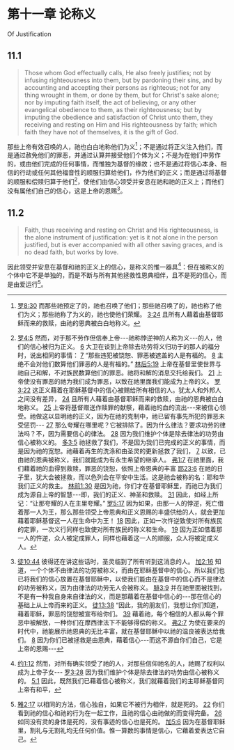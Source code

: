 # 第十一章 论称义

Of Justification

## 11.1

> Those whom God effectually calls, He also freely justifies; not by infusing righteousness into them, but by pardoning their sins, and by accounting and accepting their persons as righteous; not for any thing wrought in them, or done by them, but for Christ's sake alone; nor by imputing faith itself, the act of believing, or any other evangelical obedience to them, as their righteousness; but by imputing the obedience and satisfaction of Christ unto them, they receiving and resting on Him and His righteousness by faith; which faith they have not of themselves, it is the gift of God.

那些上帝有效召唤的人，祂也白白地称他们为义[^11-1]；不是通过将正义注入他们，而是通过赦免他们的罪恶，并通过认算并接受他们个体为义；不是为在他们中劳作的，或由他们完成的任何事情，而惟独为基督的缘故；也不是通过将信心本身、相信的行动或任何其他福音性的顺服归算给他们，作为他们的正义；而是通过将基督的顺服和偿赎归算于他们[^11-2]，使他们由信心领受并安息在祂和祂的正义上；而他们没有属他们自己的信心，这是上帝的恩赐[^11-3]。

[^11-1]: [罗8:30](https://biblehub.com/romans/8-30.htm) 而那些祂预定了的，祂也召唤了他们；那些祂召唤了的，祂也称了他们为义；那些祂称了为义的，祂也使他们荣耀。 [3:24](https://biblehub.com/romans/3-24.htm) 且所有人藉着由基督耶稣而来的救赎，由祂的恩典被白白地称义。

[^11-2]: [罗4:5](https://biblehub.com/romans/4-5.htm) 然而，对于那不劳作但信奉上帝---祂称悖逆神的人称为义---的人，他们的信心被归为正义。 [6](https://biblehub.com/romans/4-6.htm) 大卫在谈到上帝除去功劳将义归功于的那人的福分时，说出相同的事情： [7](https://biblehub.com/romans/4-7.htm) “那些违犯被饶恕、罪恶被遮盖的人是有福的。 [8](https://biblehub.com/romans/4-8.htm) 主绝不会对他们数算他们罪恶的人是有福的。” [林后5:19](https://biblehub.com/2_corinthians/5-19.htm) 上帝在基督里使世界与祂自己和解，不对族民数算他们的罪恶。祂将和解的消息交托给我们。 [21](https://biblehub.com/2_corinthians/5-21.htm) 上帝使没有罪恶的祂为我们成为罪恶，以致在祂里面我们能成为上帝的义。 [罗3:22](https://biblehub.com/romans/3-22.htm) 这正义藉着在耶稣基督中的信心被赐给所有相信的人。犹太人和外邦人之间没有差异， [24](https://biblehub.com/romans/3-24.htm) 且所有人藉着由基督耶稣而来的救赎，由祂的恩典被白白地称义。 [25](https://biblehub.com/romans/3-25.htm) 上帝将基督赠送作赎罪的献祭，藉着祂的血的流出---来被信心领受。祂做这以显明祂的正义，因为在祂的克制中，祂已留有事先所犯的罪恶未受惩罚--- [27](https://biblehub.com/romans/3-27.htm) 那么夸耀在哪里呢？它被排除了。因为什么律法？要求功劳的律法吗？不，因为需要信心的律法。 [28](https://biblehub.com/romans/3-28.htm) 因为我们维护个体是除去律法的功劳由信心被称义的。 [多3:5](https://biblehub.com/titus/3-5.htm) 祂拯救了我们，不是因为我们已完成的正义的事情，而是因为祂的宽恕。祂藉着再生的洗涤和由圣灵的更新拯救了我们， [7](https://biblehub.com/titus/3-7.htm) 以致，已由祂的恩典被称义，我们就能成为有永生希望的继承人。 [弗1:7](https://biblehub.com/ephesians/1-7.htm) 在祂里面，我们藉着祂的血得到救赎，罪恶的饶恕，依照上帝恩典的丰富 [耶23:6](https://biblehub.com/jeremiah/23-6.htm) 在祂的日子里，犹大会被拯救，而以色列会在平安中生活。这是祂会被称的名：耶和华我们正义的救主。 [林前1:30](https://biblehub.com/1_corinthians/1-30.htm) 是因为祂，你们才在基督耶稣里，而祂已为我们成为源自上帝的智慧---即，我们的正义、神圣和救赎。 [31](https://biblehub.com/1_corinthians/1-31.htm) 因此，如经上所记：“让那夸耀的人在主里夸耀。” [罗5:17](https://biblehub.com/romans/5-17.htm) 因为如果，由那一人的悖逆，死亡借着那一人为王，那么那些领受上帝恩典和正义恩赐的丰盛供给的人，就会更加藉着耶稣基督这一人在生命中为王！ [18](https://biblehub.com/romans/5-18.htm) 因此，正如一次忤逆致使对所有族民的定罪，一次义行同样也致使对所有族民的称义和生命。 [19](https://biblehub.com/romans/5-19.htm) 因为正如借着那一人的忤逆，众人被定成罪人，同样也藉着这一人的顺服，众人将被定成义人。

[^11-3]: [徒10:44](https://biblehub.com/acts/10-44.htm) 彼得还在讲这些话时，圣灵临到了所有听到这消息的人。 [加2:16](https://biblehub.com/galatians/2-16.htm) 知道，一个个体不由律法的功劳被称义，而由在耶稣基督中的信心。所以我们也已将我们的信心放置在基督耶稣中，以使我们能由在基督中的信心而不是律法的功劳被称义，因为由律法的功劳无人会被称义。 [腓3:9](https://biblehub.com/philippians/3-9.htm) 并在祂里面被找到，不是有一种我自身来自律法的义，而是那藉着在基督中信心的---那在信心的基础上从上帝而来的正义。 [徒13:38](https://biblehub.com/acts/13-38.htm) “因此，我的朋友们，我想让你们知道，藉着耶稣，罪恶的饶恕被宣布给你们。 [39](https://biblehub.com/acts/13-39.htm) 藉着祂，每个相信的人都从每个罪恶中被解放，一种你们在摩西律法下不能够得偿的称义。 [弗2:7](https://biblehub.com/ephesians/2-7.htm) 为使在要来的时代中，祂能展示祂恩典的无比丰富，就在基督耶稣中以祂的温良被表达给我们。 [8](https://biblehub.com/ephesians/2-8.htm) 因为你们已被拯救是由恩典，藉着信心---而这不源自你们自己，它是上帝的恩赐---

## 11.2

> Faith, thus receiving and resting on Christ and His righteousness, is the alone instrument of justification: yet is it not alone in the person justified, but is ever accompanied with all other saving graces, and is no dead faith, but works by love.

因此领受并安息在基督和祂的正义上的信心，是称义的惟一器具[^11-4]：但在被称义的个体中它不是单独的，而是不断与所有其他拯救性恩典相伴，且不是死的信心，而是由爱运行[^11-5]。

[^11-4]: [约1:12](https://biblehub.com/john/1-12.htm) 然而，对所有确实领受了祂的人，对那些信仰祂名的人，祂赐了权利以成为上帝子女--- [罗3:28](https://biblehub.com/romans/3-28.htm) 因为我们维护个体是除去律法的功劳由信心被称义的。 [5:1](https://biblehub.com/romans/5-1.htm) 因此，既然我们已藉着信心被称义，我们就藉着我们的主耶稣基督同上帝有和平，

[^11-5]: [雅2:17](https://biblehub.com/james/2-17.htm) 以相同的方法，信心独自，如果它不被行为相伴，就是死的。 [22](https://biblehub.com/james/2-22.htm) 你们看到祂的信心和祂的行为在一起工作，且祂的信心由祂做的而变得完备。 [26](https://biblehub.com/james/2-26.htm) 如同没有灵的身体是死的，没有事迹的信心也是死的。 [加5:6](https://biblehub.com/galatians/5-6.htm) 因为在基督耶稣里，割礼与无割礼均无任何价值。惟一算数的事情是信心，它藉着爱表达它自己。